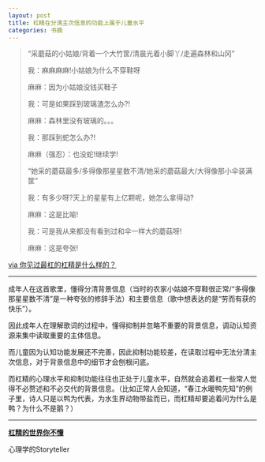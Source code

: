 ```yaml
---
layout: post
title: 杠精在分清主次信息的功能上属于儿童水平
categories: 书摘
---
```


>“采蘑菇的小姑娘/背着一个大竹筐/清晨光着小脚丫/走遍森林和山冈”
>
>我：麻麻麻麻!小姑娘为什么不穿鞋呀
>
>麻麻：因为小姑娘没钱买鞋子
>
>我：可是如果踩到玻璃渣怎么办?!
>
>麻麻：森林里没有玻璃的。。。
>
>我：那踩到蛇怎么办?!
>
>麻麻（强忍）：也没蛇!继续学!
>
>“她采的蘑菇最多/多得像那星星数不清/她采的蘑菇最大/大得像那小伞装满筐”
>
>我：有多少呀?天上的星星有上亿颗呢，她怎么拿得动?
>
>麻麻：这是比喻!
>
>我：可是我从来都没有看到过和伞一样大的蘑菇呀!
>
>麻麻：这是夸张!

[via 你见过最杠的杠精是什么样的？](https://www.zhihu.com/question/68014919/answer/352349368)

---

成年人在这首歌里，懂得分清背景信息（当时的农家小姑娘不穿鞋很正常/“多得像那星星数不清”是一种夸张的修辞手法）和主要信息（歌中想表达的是“劳而有获的快乐”）。

因此成年人在理解歌词的过程中，懂得抑制并忽略不重要的背景信息，调动认知资源来集中读取重要的主体信息。

而儿童因为认知功能发展还不完善，因此抑制功能较差，在读取过程中无法分清主次信息，对于背景信息中的细节才会刨根问底。

而杠精的心理水平和抑制功能往往也正处于儿童水平，自然就会追着杠一些常人觉得不必赘述和不必交代的背景信息。（比如正常人会知道，“春江水暖鸭先知”的例子里，诗人只是以鸭为代表，为水生界动物带盐而已，而杠精却要追着问为什么是鸭？为什么不是鹅？）

---

**[杠精的世界你不懂](https://zhuanlan.zhihu.com/p/38511362)**

心理学的Storyteller